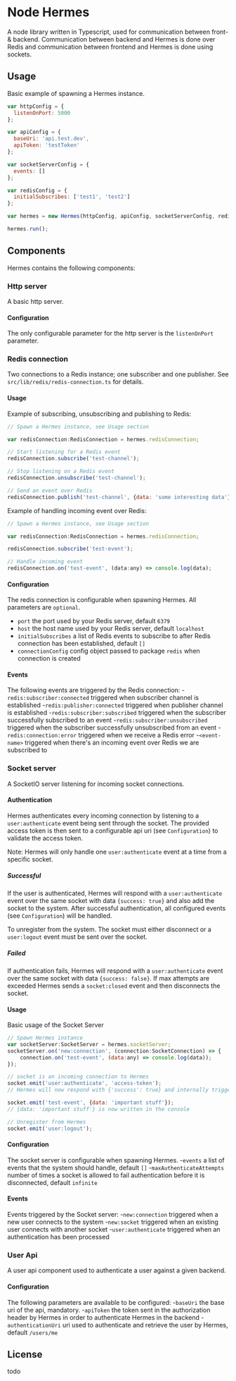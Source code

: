 # Node Hermes
A node library written in Typescript, used for communication between front- & backend. 
Communication between backend and Hermes is done over Redis and communication between frontend and Hermes is done using sockets.

## Usage
Basic example of spawning a Hermes instance.
```javascript
var httpConfig = {
  listenOnPort: 5000
};

var apiConfig = {
  baseUri: 'api.test.dev',
  apiToken: 'testToken'
};

var socketServerConfig = {
  events: []
};

var redisConfig = {
  initialSubscribes: ['test1', 'test2']
};

var hermes = new Hermes(httpConfig, apiConfig, socketServerConfig, redisConfig);

hermes.run();

```

## Components
Hermes contains the following components:

### Http server
A basic http server.

#### Configuration
The only configurable parameter for the http server is the `listenOnPort` parameter.

### Redis connection
Two connections to a Redis instance; one subscriber and one publisher. See `src/lib/redis/redis-connection.ts` for details.

#### Usage
Example of subscribing, unsubscribing and publishing to Redis:
```javascript
// Spawn a Hermes instance, see Usage section

var redisConnection:RedisConnection = hermes.redisConnection;

// Start listening for a Redis event
redisConnection.subscribe('test-channel');

// Stop listening on a Redis event
redisConnection.unsubscribe('test-channel');

// Send an event over Redis
redisConnection.publish('test-channel', {data: 'some interesting data'});
```

Example of handling incoming event over Redis:
```javascript
// Spawn a Hermes instance, see Usage section

var redisConnection:RedisConnection = hermes.redisConnection;

redisConnection.subscribe('test-event');

// Handle incoming event
redisConnection.on('test-event', (data:any) => console.log(data);
```

#### Configuration
The redis connection is configurable when spawning Hermes. All parameters are `optional`.
  - `port` the port used by your Redis server, default `6379`
  - `host` the host name used by your Redis server, default `localhost`
  - `initialSubscribes` a list of Redis events to subscribe to after Redis connection has been established, default `[]`
  - `connectionConfig` config object passed to package `redis` when connection is created

#### Events
The following events are triggered by the Redis connection:
  -`redis:subscriber:connected` triggered when subscriber channel is established
  -`redis:publisher:connected` triggered when publisher channel is established
  -`redis:subscriber:subscribed` triggered when the subscriber successfully subscribed to an event
  -`redis:subscriber:unsubscribed` triggered when the subscriber successfully unsubscribed from an event
  -`redis:connection:error` triggered when we receive a Redis error
  -`<event-name>` triggered when there's an incoming event over Redis we are subscribed to

### Socket server
A SocketIO server listening for incoming socket connections.

#### Authentication
Hermes authenticates every incoming connection by listening to a `user:authenticate`
event being sent through the socket. The provided access token is then sent to
a configurable api uri (see `Configuration`) to validate the access token.

Note: Hermes will only handle one `user:authenticate` event at a time from a specific socket.

##### Successful
If the user is authenticated, Hermes will respond with a `user:authenticate` event
over the same socket with data `{success: true}` and also add the socket to the system.
After successful authentication, all configured events (see `Configuration`) will be
handled.

To unregister from the system. The socket must either disconnect or a `user:logout` event
must be sent over the socket.

##### Failed
If authentication fails, Hermes will respond with a `user:authenticate` event
over the same socket with data `{success: false}`. If max attempts are exceeded Hermes
sends a `socket:closed` event and then disconnects the socket.

#### Usage
Basic usage of the Socket Server
```javascript
// Spawn Hermes instance
var socketServer:SocketServer = hermes.socketServer;
socketServer.on('new:connection', (connection:SocketConnection) => {
    connection.on('test-event', (data:any) => console.log(data));
});

// socket is an incoming connection to Hermes
socket.emit('user:authenticate', 'access-token');
// Hermes will now respond with {'success': true} and internally trigger the 'new:connection' event

socket.emit('test-event', {data: 'important stuff'});
// {data: 'important stuff'} is now written in the console

// Unregister from Hermes
socket.emit('user:logout');
```

#### Configuration
The socket server is configurable when spawning Hermes.
  -`events` a list of events that the system should handle, default `[]`
  -`maxAuthenticateAttempts` number of times a socket is allowed to fail authentication before
it is disconnected, default `infinite`

#### Events
Events triggered by the Socket server:
  -`new:connection` triggered when a new user connects to the system
  -`new:socket` triggered when an existing user connects with another socket
  -`user:authenticate` triggered when an authentication has been processed


### User Api
A user api component used to authenticate a user against a given backend.

#### Configuration
The following parameters are available to be configured:
  -`baseUri` the base uri of the api, mandatory.
  -`apiToken` the token sent in the authorization header by Hermes in order to
  authenticate Hermes in the backend
  -`authenticationUri` uri used to authenticate and retrieve the user by Hermes, default `/users/me`

## License
todo

